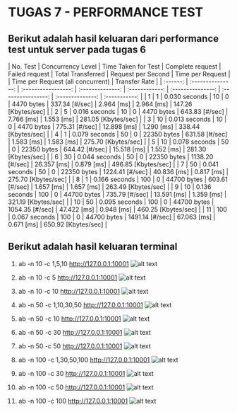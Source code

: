 # TUGAS 7 - PERFORMANCE TEST 

## Berikut adalah hasil keluaran dari performance test untuk server pada tugas 6 

| No. Test | Concurrency Level | Time Taken for Test | Complete request | Failed request | Total Transferred | Request per Second | Time per Request | | Time per Request (all concurrent) | Transfer Rate |
| :------: | :---------------: | :-----------------: | :--------------: | :------------: | :---------------: | :----------------: | :--------------: | :-----------: |
| 1  | 1   | 0.030 seconds | 10  | 0 | 4470 bytes  | 337.34 [#/sec]  | 2.964 [ms]  | 2.964 [ms] | 147.26 [Kbytes/sec] |
| 2  | 5   | 0.016 seconds | 10  | 0 | 4470 bytes  | 643.83 [#/sec]  | 7.766 [ms]  | 1.553 [ms] | 281.05 [Kbytes/sec] |
| 3  | 10  | 0.013 seconds | 10  | 0 | 4470 bytes  | 775.31 [#/sec]  | 12.898 [ms] | 1.290 [ms] | 338.44 [Kbytes/sec] |
| 4  | 1   | 0.079 seconds | 50  | 0 | 22350 bytes | 631.58 [#/sec]  | 1.583 [ms]  | 1.583 [ms] | 275.70 [Kbytes/sec] |
| 5  | 10  | 0.078 seconds | 50  | 0 | 22350 bytes | 644.42 [#/sec]  | 15.518 [ms] | 1.552 [ms] | 281.30 [Kbytes/sec] |
| 6  | 30  | 0.044 seconds | 50  | 0 | 22350 bytes | 1138.20 [#/sec] | 26.357 [ms] | 0.879 [ms] | 496.85 [Kbytes/sec] |
| 7  | 50  | 0.041 seconds | 50  | 0 | 22350 bytes | 1224.41 [#/sec] | 40.836 [ms] | 0.817 [ms] | 275.70 [Kbytes/sec] |
| 8  | 1   | 0.166 seconds | 100 | 0 | 44700 bytes | 603.61 [#/sec]  | 1.657 [ms]  | 1.657 [ms] | 263.49 [Kbytes/sec] |
| 9  | 10  | 0.136 seconds | 100 | 0 | 44700 bytes | 735.79 [#/sec]  | 13.591 [ms] | 1.359 [ms] | 321.19 [Kbytes/sec] |
| 10 | 50  | 0.095 seconds | 100 | 0 | 44700 bytes | 1054.35 [#/sec] | 47.422 [ms] | 0.948 [ms] | 460.25 [Kbytes/sec] |
| 11 | 100 | 0.067 seconds | 100 | 0 | 44700 bytes | 1491.14 [#/sec] | 67.063 [ms] | 0.671 [ms] | 650.92 [Kbytes/sec] |

## Berikut adalah hasil keluaran terminal 
1. ab -n 10 -c 1,5,10 http://127.0.0.1:10001
![alt text](https://github.com/bellasih/PROGJAR_05111740000117/blob/master/Tugas7/screenshot/req%2010.JPG)

2. ab -n 10 -c 5 http://127.0.0.1:10001
![alt text](https://github.com/bellasih/PROGJAR_05111740000117/blob/master/Tugas7/screenshot/req%2010_c%205.JPG)

3. ab -n 10 -c 10 http://127.0.0.1:10001
![alt text](https://github.com/bellasih/PROGJAR_05111740000117/blob/master/Tugas7/screenshot/req%2010_c%2010.JPG)

4. ab -n 50 -c 1,10,30,50 http://127.0.0.1:10001
![alt text](https://github.com/bellasih/PROGJAR_05111740000117/blob/master/Tugas7/screenshot/req%2050.JPG)

5. ab -n 50 -c 10 http://127.0.0.1:10001
![alt text](https://github.com/bellasih/PROGJAR_05111740000117/blob/master/Tugas7/screenshot/req%2050_c%2010.JPG)

6. ab -n 50 -c 30 http://127.0.0.1:10001
![alt text](https://github.com/bellasih/PROGJAR_05111740000117/blob/master/Tugas7/screenshot/req%2050_c%2030.JPG)

7. ab -n 50 -c 50 http://127.0.0.1:10001
![alt text](https://github.com/bellasih/PROGJAR_05111740000117/blob/master/Tugas7/screenshot/req%2050_c%2050.JPG)

8. ab -n 100 -c 1,30,50,100 http://127.0.0.1:10001
![alt text](https://github.com/bellasih/PROGJAR_05111740000117/blob/master/Tugas7/screenshot/req%20100.JPG)

9. ab -n 100 -c 30 http://127.0.0.1:10001
![alt text](https://github.com/bellasih/PROGJAR_05111740000117/blob/master/Tugas7/screenshot/req%20100_c%2030.JPG)

10. ab -n 100 -c 50 http://127.0.0.1:10001
![alt text](https://github.com/bellasih/PROGJAR_05111740000117/blob/master/Tugas7/screenshot/req%20100_c%2050.JPG)

11. ab -n 100 -c 100 http://127.0.0.1:10001
![alt text](https://github.com/bellasih/PROGJAR_05111740000117/blob/master/Tugas7/screenshot/req%20100_c%20100.JPG)
